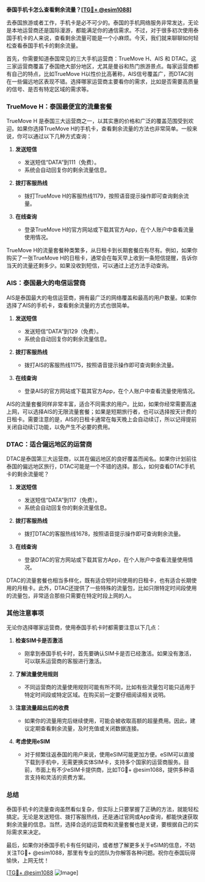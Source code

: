 **泰国手机卡怎么查看剩余流量？[[TG💪+ @esim1088](https://t.me/s/esim1088)]**

去泰国旅游或者工作，手机卡是必不可少的。泰国的手机网络服务非常发达，无论是本地运营商还是国际漫游，都能满足你的通信需求。不过，对于很多初次使用泰国手机卡的人来说，查看剩余流量可能是一个小麻烦。今天，我们就来聊聊如何轻松查看泰国手机卡的剩余流量。

首先，你需要知道泰国常见的三大手机运营商：TrueMove H、AIS 和 DTAC。这三家运营商覆盖了泰国绝大部分地区，尤其是曼谷和热门旅游景点。每家运营商都有自己的特点，比如TrueMove H以性价比高著称，AIS信号覆盖广，而DTAC则在一些偏远地区表现不错。选择哪家运营商主要看你的需求，比如是否需要高质量的信号、是否有特定区域的需求等。

### **TrueMove H：泰国最便宜的流量套餐**

TrueMove H 是泰国三大运营商之一，以其实惠的价格和广泛的覆盖范围受到欢迎。如果你选择TrueMove H的手机卡，查看剩余流量的方法也非常简单。一般来说，你可以通过以下几种方式查询：

1. **发送短信**
   - 发送短信“DATA”到111（免费）。
   - 系统会自动回复你的剩余流量信息。

2. **拨打客服热线**
   - 拨打TrueMove H的客服热线1179，按照语音提示操作即可查询剩余流量。

3. **在线查询**
   - 登录TrueMove H的官方网站或下载其官方App，在个人账户中查看流量使用情况。

TrueMove H的流量套餐种类繁多，从日租卡到长期套餐应有尽有。例如，如果你购买了一张TrueMove H的日租卡，通常会在每天早上收到一条短信提醒，告诉你当天的流量还剩多少。如果没收到短信，可以通过上述方法手动查询。

### **AIS：泰国最大的电信运营商**

AIS是泰国最大的电信运营商，拥有最广泛的网络覆盖和最高的用户数量。如果你选择了AIS的手机卡，查看剩余流量的方式也很简单。

1. **发送短信**
   - 发送短信“DATA”到129（免费）。
   - 系统会自动回复你的剩余流量信息。

2. **拨打客服热线**
   - 拨打AIS的客服热线1175，按照语音提示操作即可查询剩余流量。

3. **在线查询**
   - 登录AIS的官方网站或下载其官方App，在个人账户中查看流量使用情况。

AIS的流量套餐同样非常丰富，适合不同需求的用户。比如，如果你经常需要高速上网，可以选择AIS的无限流量套餐；如果是短期旅行者，也可以选择按天计费的日租卡。需要注意的是，AIS的日租卡通常在每天晚上会自动续订，所以记得提前关闭自动续订功能，以免产生不必要的费用。

### **DTAC：适合偏远地区的运营商**

DTAC是泰国第三大运营商，以其在偏远地区的良好覆盖而闻名。如果你计划前往泰国的偏远地区旅行，DTAC可能是一个不错的选择。那么，如何查看DTAC手机卡的剩余流量呢？

1. **发送短信**
   - 发送短信“DATA”到117（免费）。
   - 系统会自动回复你的剩余流量信息。

2. **拨打客服热线**
   - 拨打DTAC的客服热线1678，按照语音提示操作即可查询剩余流量。

3. **在线查询**
   - 登录DTAC的官方网站或下载其官方App，在个人账户中查看流量使用情况。

DTAC的流量套餐也相当多样化，既有适合短时间使用的日租卡，也有适合长期使用的月租卡。此外，DTAC还提供了一些特殊的流量包，比如只限特定时间段使用的流量包，非常适合那些只需要在特定时段上网的人。

### **其他注意事项**

无论你选择哪家运营商，使用泰国手机卡时都需要注意以下几点：

1. **检查SIM卡是否激活**
   - 刚拿到泰国手机卡时，首先要确认SIM卡是否已经激活。如果没有激活，可以联系运营商的客服进行激活。

2. **了解流量使用规则**
   - 不同运营商的流量使用规则可能有所不同，比如有些流量包可能只适用于特定时间段或特定区域。在购买前一定要仔细阅读相关说明。

3. **注意流量超出后的收费**
   - 如果你的流量用完后继续使用，可能会被收取高额的超量费用。因此，建议定期查看剩余流量，及时充值或关闭数据连接。

4. **考虑使用eSIM**
   - 对于频繁往返泰国的用户来说，使用eSIM可能更加方便。eSIM可以直接下载到手机中，无需更换实体SIM卡，支持多个国家的运营商服务。目前，市面上有不少eSIM卡提供商，比如TG💪+ @esim1088，提供多种语言支持和灵活的资费方案。

### **总结**

泰国手机卡的流量查询虽然看似复杂，但实际上只要掌握了正确的方法，就能轻松搞定。无论是发送短信、拨打客服热线，还是通过官网或App查询，都能快速获取剩余流量的信息。当然，选择合适的运营商和流量套餐也是关键，要根据自己的实际需求来决定。

最后，如果你对泰国手机卡有任何疑问，或者想了解更多关于eSIM的信息，不妨关注TG💪+ @esim1088，那里有专业的团队为你解答各种问题。祝你在泰国玩得愉快，上网无忧！

[[TG💪+ @esim1088](https://t.me/s/esim1088) ![Image](https://i.postimg.cc/4NQfJmqS/Snipaste-2025-05-13-00-14-12.png)]